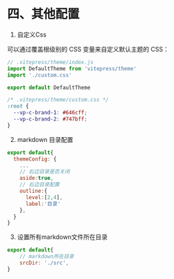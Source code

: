 # 四、其他配置

1. 自定义Css

可以通过覆盖根级别的 CSS 变量来自定义默认主题的 CSS：

```js
// .vitepress/theme/index.js
import DefaultTheme from 'vitepress/theme'
import './custom.css'

export default DefaultTheme
```


```css
/* .vitepress/theme/custom.css */
:root {
  --vp-c-brand-1: #646cff;
  --vp-c-brand-2: #747bff;
}
```

2. markdown 目录配置

```js
export default{
  themeConfig: {
    ...
    // 右边目录是否关闭
    aside:true,
    // 右边目录配置
    outline:{
      level:[2,4],
      label:'目录'
    },
  }
}
```

3. 设置所有markdown文件所在目录

```js
export default{
	// markdown所在目录
	srcDir: './src',
}
```
